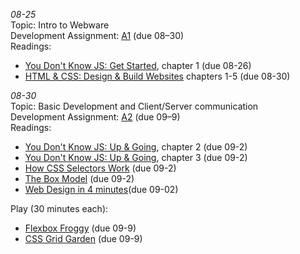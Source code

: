 *08-25*  
Topic: Intro to Webware  
Development Assignment: [A1](https://github.com/cs4241-21a/a1-gettingstarted/blob/master/README.md) (due 08–30)  
Readings:  
- [You Don't Know JS: Get Started](https://github.com/getify/You-Dont-Know-JS/blob/2nd-ed/get-started/ch1.md), chapter 1 (due 08-26)
- [HTML & CSS: Design & Build Websites](https://wpi.primo.exlibrisgroup.com/discovery/fulldisplay?docid=alma9936730811904746&context=L&vid=01WPI_INST:Default&lang=en&search_scope=MyInst_and_CI&adaptor=Local%20Search%20Engine&tab=Everything&query=any,contains,Jon%20Duckett&offset=0) chapters 1-5 (due 08-30) 

*08-30*  
Topic: Basic Development and Client/Server communication  
Development Assignment: [A2](https://github.com/cs4241-21a/a2-shortstack/blob/master/README.md) (due 09–9)  
Readings:  
- [You Don't Know JS: Up & Going](https://github.com/getify/You-Dont-Know-JS/blob/2nd-ed/get-started/ch2.md), chapter 2 (due 09-2)
- [You Don't Know JS: Up & Going](https://github.com/getify/You-Dont-Know-JS/blob/2nd-ed/get-started/ch3.md), chapter 3 (due 09-2)
- [How CSS Selectors Work](https://css-tricks.com/how-css-selectors-work/) (due 09-2)
- [The Box Model](https://developer.mozilla.org/en-US/docs/Learn/CSS/Building_blocks/The_box_model) (due 09-2)
- [Web Design in 4 minutes](https://jgthms.com/web-design-in-4-minutes/)(due 09-02)

Play (30 minutes each):  
- [Flexbox Froggy](https://flexboxfroggy.com/) (due 09-9)
- [CSS Grid Garden](https://cssgridgarden.com/) (due 09-9) 
